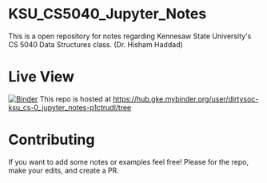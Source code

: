 # KSU_CS5040_Jupyter_Notes
This is a open repository for notes regarding Kennesaw State University's CS 5040 Data Structures class. (Dr. Hisham Haddad)

# Live View
[![Binder](https://mybinder.org/badge_logo.svg)](https://mybinder.org/v2/gh/DirtySoc/KSU_CS5040_Jupyter_Notes/blob/master/README.md/master)
This repo is hosted at https://hub.gke.mybinder.org/user/dirtysoc-ksu_cs-0_jupyter_notes-p1ctrudl/tree

# Contributing
If you want to add some notes or examples feel free! Please for the repo, make your edits, and create a PR.
